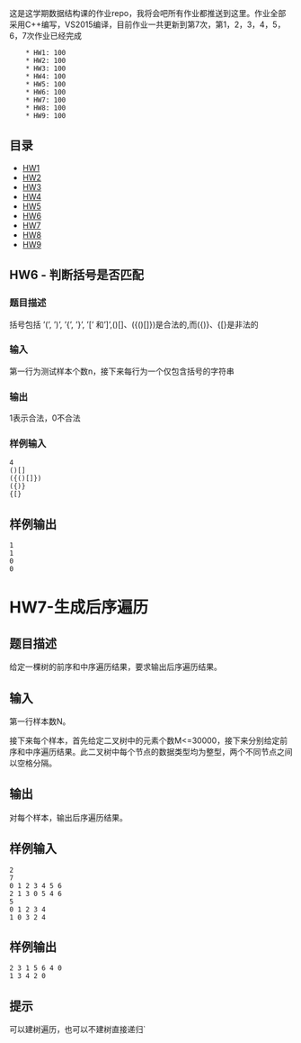 这是这学期数据结构课的作业repo，我将会吧所有作业都推送到这里。作业全部采用C++编写，VS2015编译，目前作业一共更新到第7次，第1，2，3，4，5，6，7次作业已经完成
~~~
    * HW1: 100
    * HW2: 100
    * HW3: 100
    * HW4: 100
    * HW5: 100
    * HW6: 100
    * HW7: 100
    * HW8: 100
    * HW9: 100
~~~
## 目录
* [HW1](Project1)
* [HW2](project2)
* [HW3](project3)
* [HW4](Project4)
* [HW5](Project5)
* [HW6](project6)
* [HW7](project7)
* [HW8](project8)
* [HW9](project10)
## HW6 - 判断括号是否匹配
### 题目描述
括号包括 ’(’, ’)’, ’{’, ’}’, ’[’ 和’]’,()[]、({()[]})是合法的,而({)}、{[}是非法的
### 输入
第一行为测试样本个数n，接下来每行为一个仅包含括号的字符串
### 输出
1表示合法，0不合法
### 样例输入
~~~
4
()[]
({()[]})
({)}
{[}
~~~
## 样例输出
~~~
1
1
0
0
~~~

# HW7-生成后序遍历
## 题目描述
给定一棵树的前序和中序遍历结果，要求输出后序遍历结果。
## 输入
第一行样本数N。

接下来每个样本，首先给定二叉树中的元素个数M<=30000，接下来分别给定前序和中序遍历结果。此二叉树中每个节点的数据类型均为整型，两个不同节点之间以空格分隔。
## 输出
对每个样本，输出后序遍历结果。
## 样例输入
~~~
2
7
0 1 2 3 4 5 6 
2 1 3 0 5 4 6 
5
0 1 2 3 4 
1 0 3 2 4 
~~~
## 样例输出
~~~
2 3 1 5 6 4 0 
1 3 4 2 0 
~~~
## 提示
可以建树遍历，也可以不建树直接递归`
